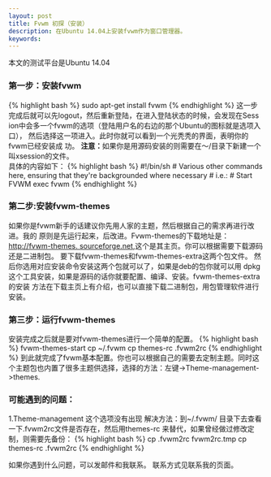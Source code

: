```yaml
---
layout: post
title: Fvwm 初探（安装）
description: 在Ubuntu 14.04上安装fvwm作为窗口管理器。
keywords: 
---
```

本文的测试平台是Ubuntu 14.04
<h3>第一步：安装fvwm</h3>
<!--http://pygments.org/docs/lexers/-->
{% highlight bash %}
   sudo apt-get install fvwm 
{% endhighlight %}
这一步完成后就可以先logout，然后重新登陆，在进入登陆状态的时候，会发现在Sess
ion中会多一个fvwm的选项（登陆用户名的右边的那个Ubuntu的图标就是选项入口），
然后选择这一项进入。此时你就可以看到一个光秃秃的界面，表明你的fvwm已经安装成
功。
<b>注意：</b>如果你是用源码安装的则需要在～/目录下新建一个叫xsession的文件。
<br>
具体的内容如下：
{% highlight bash %}
    #!/bin/sh
    # Various other commands here, ensuring that they're backgrounded where necessary
    # i.e.:
    # Start FVWM
    exec fvwm
{% endhighlight %}

<h3>第二步:安装fvwm-themes</h3>
如果你是fvwm新手的话建议你先用人家的主题，然后根据自己的需求再进行改进。我的
原则是先运行起来，后改进。Fvwm-themes的下载地址是：
<a href=" http://fvwm-themes.sourceforge.net/">http://fvwm-themes.
sourceforge.net</a>,这个是其主页。你可以根据需要下载源码还是二进制包。
要下载fvwm-themes和fvwm-themes-extra这两个包文件。
然后你选用对应安装命令安装这两个包就可以了，如果是deb的包你就可以用 dpkg
这个工具安装，如果是源码的话你就要配置、编译、安装。fvwm-themes-extra 的安装
方法在下载主页上有介绍，也可以直接下载二进制包，用包管理软件进行安装。

<!--http://box-look.org/content/show.php/Lethe?content=91022  一个主题的网址-->
<h3>第三步：运行fvwm-themes</h3>
安装完成之后就是要对fvwm-themes进行一个简单的配置。
{% highlight bash %}
    fvwm-themes-start
    cp ~/.fvwm
    cp themes-rc .fvwm2rc
{% endhighlight %}
到此就完成了fvwm基本配置。你也可以根据自己的需要去定制主题。同时这个主题包也内置了很多主题供选择，选择的方法：左键->Theme-management->themes.

<h3>可能遇到的问题：</h3>
1.Theme-management 这个选项没有出现
解决方法：到~/.fvwm/ 目录下去查看一下.fvwm2rc文件是否存在，然后用themes-rc 来替代，如果曾经做过修改定制，则需要先备份：
{% highlight bash %}
    cp .fvwm2rc fvwm2rc.tmp
    cp themes-rc .fvwm2rc
{% endhighlight %}

如果你遇到什么问题，可以发邮件和我联系。
联系方式见联系我的页面。


